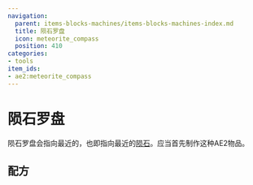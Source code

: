 ```yaml
---
navigation:
  parent: items-blocks-machines/items-blocks-machines-index.md
  title: 陨石罗盘
  icon: meteorite_compass
  position: 410
categories:
- tools
item_ids:
- ae2:meteorite_compass
---
```


# 陨石罗盘

<ItemImage id="meteorite_compass" scale="4" />

陨石罗盘会指向最近的<ItemLink id="mysterious_cube" />，也即指向最近的[陨石](../ae2-mechanics/meteorites.md)。应当首先制作这种AE2物品。

## 配方

<RecipeFor id="meteorite_compass" />
